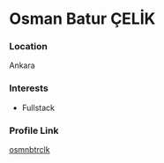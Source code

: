  # Osman Batur ÇELİK
 
 ### Location
 
 Ankara
 
 ### Interests
 
 - Fullstack

 
 ### Profile Link
 
 [osmnbtrclk](https://github.com/osmnbtrclk)
